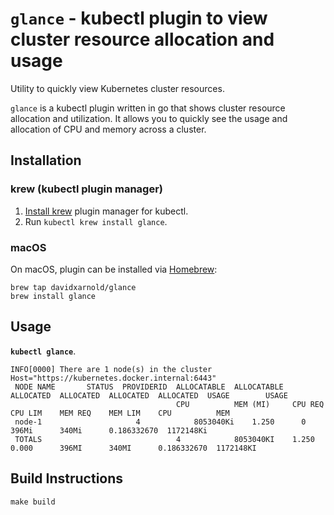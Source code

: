 # `glance` - kubectl plugin to view cluster resource allocation and usage

Utility to quickly view Kubernetes cluster resources.

`glance` is a kubectl plugin written in go that shows cluster resource allocation and utilization.  It allows you to quickly see the usage and allocation of CPU and memory across a cluster.


## Installation

### krew (kubectl plugin manager)

1. [Install krew](https://github.com/GoogleContainerTools/krew)
   plugin manager for kubectl.
1. Run `kubectl krew install glance`.

### macOS

On macOS, plugin can be installed via [Homebrew](https://brew.sh):

```shell
brew tap davidxarnold/glance
brew install glance
```



## Usage 
**`kubectl glance`**.
```shell
INFO[0000] There are 1 node(s) in the cluster            Host="https://kubernetes.docker.internal:6443"
 NODE NAME       STATUS  PROVIDERID  ALLOCATABLE  ALLOCATABLE  ALLOCATED  ALLOCATED  ALLOCATED  ALLOCATED  USAGE        USAGE     
                                     CPU          MEM (MI)     CPU REQ    CPU LIM    MEM REQ    MEM LIM    CPU          MEM       
 node-1                     4            8053040Ki    1.250      0          396Mi      340Mi      0.186332670  1172148Ki 
 TOTALS                              4            8053040KI    1.250      0.000      396MI      340MI      0.186332670  1172148KI 
```


## Build Instructions

```
make build
```